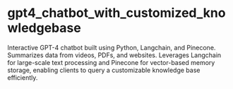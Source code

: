 # gpt4_chatbot_with_customized_knowledgebase
Interactive GPT-4 chatbot built using Python, Langchain, and Pinecone. Summarizes data from videos, PDFs, and websites. Leverages Langchain for large-scale text processing and Pinecone for vector-based memory storage, enabling clients to query a customizable knowledge base efficiently.
